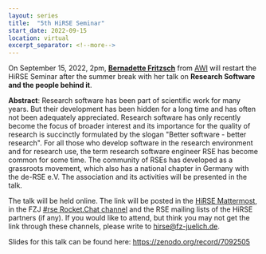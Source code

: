 ```yaml
---
layout: series
title:  "5th HiRSE Seminar"
start_date: 2022-09-15
location: virtual
excerpt_separator: <!--more-->
---
```


On September 15, 2022, 2pm, [**Bernadette Fritzsch**](https://www.awi.de/ueber-uns/organisation/mitarbeiter/detailseite/bernadette-fritzsch.html) from [AWI](https://www.awi.de/) will restart the HiRSE Seminar after the summer break with her talk on **Research Software and the people behind it**. 
<!--more-->

**Abstract**: Research software has been part of scientific work for many years. But their development has been hidden for a long time and has often not been adequately appreciated. Research software has only recently become the focus of broader interest and its importance for the quality of research is succinctly formulated by the slogan "Better software - better research". For all those who develop software in the research environment and for research use, the term research software engineer RSE has become common for some time. The community of RSEs has developed as a grassroots movement, which also has a national chapter in Germany with the de-RSE e.V. The association and its activities will be presented in the talk.

The talk will be held online. The link will be posted in the [HiRSE Mattermost](https://mattermost.hzdr.de/hirse), in the FZJ [#rse Rocket.Chat channel](https://chat.fz-juelich.de/channel/rse) and the RSE mailing lists of the HiRSE partners (if any). If you would like to attend, but think you may not get the link through these channels, please write to [hirse@fz-juelich.de](mailto:hirse@fz-juelich.de).

Slides for this talk can be found here: <https://zenodo.org/record/7092505>
